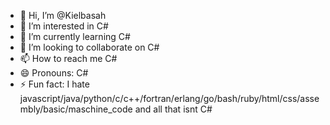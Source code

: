 - 👋 Hi, I’m @Kielbasah
- 👀 I’m interested in C#
- 🌱 I’m currently learning C#
- 💞️ I’m looking to collaborate on C#
- 📫 How to reach me C#
- 😄 Pronouns: C#
- ⚡ Fun fact: I hate javascript/java/python/c/c++/fortran/erlang/go/bash/ruby/html/css/assembly/basic/maschine_code and all that isnt C#

<!---
Kielbasah/Kielbasah is a ✨ special ✨ repository because its `README.md` (this file) appears on your GitHub profile.
You can click the Preview link to take a look at your changes.
--->
